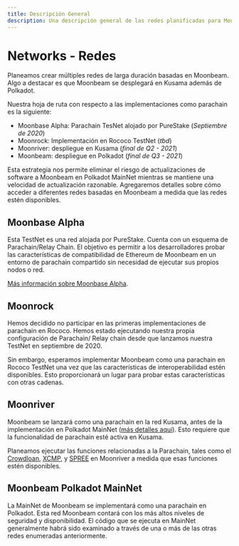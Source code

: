```yaml
---
title: Descripción General
description: Una descripción general de las redes planificadas para Moonbeam, una parachain de smart contract compatible con Ethereum en Polkadot.
---
```


# Networks - Redes

Planeamos crear múltiples redes de larga duración basadas en Moonbeam. Algo a destacar es que Moonbeam se desplegará en Kusama además de Polkadot.

Nuestra hoja de ruta con respecto a las implementaciones como parachain es la siguiente:

 - Moonbase Alpha: Parachain TesNet alojado por PureStake (_Septiembre de 2020_) 
 - Moonrock: Implementación en Rococo TestNet (_tbd_)
 - Moonriver: despliegue en Kusama (_final de Q2 - 2021_)
 - Moonbeam: despliegue en Polkadot (_final de Q3 - 2021_)
 
Esta estrategia nos permite eliminar el riesgo de actualizaciones de software a Moonbeam en Polkadot MainNet mientras se mantiene una velocidad de actualización razonable. Agregaremos detalles sobre cómo acceder a diferentes redes basadas en Moonbeam a medida que las redes estén disponibles.

## Moonbase Alpha

Esta TestNet es una red alojada por PureStake. Cuenta con un esquema de Parachain/Relay Chain. El objetivo es permitir a los desarrolladores probar las características de compatibilidad de Ethereum de Moonbeam en un entorno de parachain compartido sin necesidad de ejecutar sus propios nodos o red.

[Más información sobre Moonbase Alpha](/networks/testnet/).

## Moonrock  

Hemos decidido no participar en las primeras implementaciones de parachain en Rococo. Hemos estado ejecutando nuestra propia configuración de Parachain/ Relay chain desde que lanzamos nuestra TestNet en septiembre de 2020.

Sin embargo, esperamos implementar Moonbeam como una parachain en Rococo TestNet una vez que las características de interoperabilidad estén disponibles. Esto proporcionará un lugar para probar estas características con otras cadenas.

## Moonriver

Moonbeam se lanzará como una parachain en la red Kusama, antes de la implementación en Polkadot MainNet ([más detalles aquí](https://www.purestake.com/news/moonbeam-on-kusama/)). Esto requiere que la funcionalidad de parachain esté activa en Kusama.

Planeamos ejecutar las funciones relacionadas a la Parachain, tales como el [Crowdloan](https://wiki.polkadot.network/docs/learn-crowdloans), [XCMP](https://wiki.polkadot.network/docs/learn-crosschain), y [SPREE](https://wiki.polkadot.network/docs/learn-spree) en Moonriver a medida que esas funciones estén disponibles.

## Moonbeam Polkadot MainNet

La MainNet de Moonbeam se implementará como una parachain en Polkadot. Esta red Moonbeam contará con los más altos niveles de seguridad y disponibilidad. El código que se ejecuta en MainNet generalmente habrá sido examinado a través de una o más de las otras redes enumeradas anteriormente.

